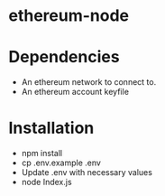 # ethereum-node


# Dependencies
- An ethereum network to connect to.
- An ethereum account keyfile

# Installation
- npm install
- cp .env.example .env
- Update .env with necessary values
- node Index.js